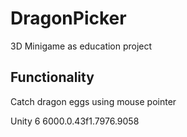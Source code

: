 # DragonPicker
 3D Minigame as education project


## Functionality
Catch dragon eggs using mouse pointer 


Unity 6
6000.0.43f1.7976.9058